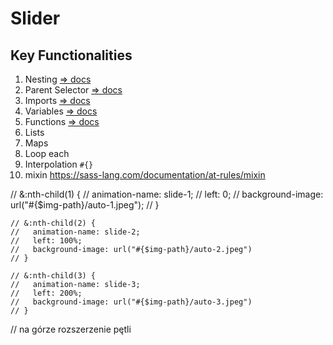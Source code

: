 # Slider

## Key Functionalities

1. Nesting [=> docs](https://sass-lang.com/documentation/style-rules#nesting)
2. Parent Selector [=> docs](https://sass-lang.com/documentation/style-rules/parent-selector)
3. Imports [=> docs](https://sass-lang.com/documentation/at-rules/import)
4. Variables [=> docs](https://sass-lang.com/documentation/variables)
5. Functions [=> docs](https://sass-lang.com/documentation/values/functions)
6. Lists
7. Maps
8. Loop each
9. Interpolation `#{}`
10. mixin https://sass-lang.com/documentation/at-rules/mixin

// &:nth-child(1) {
// animation-name: slide-1;
// left: 0;
// background-image: url("#{$img-path}/auto-1.jpeg");
// }

    // &:nth-child(2) {
    //   animation-name: slide-2;
    //   left: 100%;
    //   background-image: url("#{$img-path}/auto-2.jpeg")
    // }

    // &:nth-child(3) {
    //   animation-name: slide-3;
    //   left: 200%;
    //   background-image: url("#{$img-path}/auto-3.jpeg")
    // }

// na górze rozszerzenie pętli
